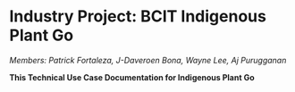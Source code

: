 # Industry Project: BCIT Indigenous Plant Go

*Members: Patrick Fortaleza, J-Daveroen Bona, Wayne Lee, Aj Purugganan*

**This Technical Use Case Documentation 
for Indigenous Plant Go**
